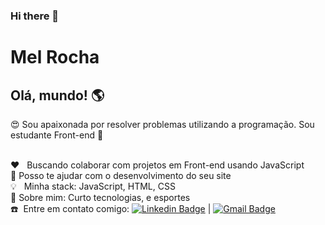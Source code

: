 ### Hi there 👋

<!--
**Mel-Rocha/Mel-Rocha** is a ✨ _special_ ✨ repository because its `README.md` (this file) appears on your GitHub profile.

Here are some ideas to get you started:

- 🔭 I’m currently working on ...
- 🌱 I’m currently learning ...
- 👯 I’m looking to collaborate on ...
- 🤔 I’m looking for help with ...
- 💬 Ask me about ...
- 📫 How to reach me: ...
- 😄 Pronouns: ...
- ⚡ Fun fact: ...
- :heart_eyes: ...
-:basketball: ...
- :dart: ...
-:bulb: ...
-:heart: ...
-:boom: ...
-:phone: ...
-:earth_americas: ...
-:muscle: ...
-->

# Mel Rocha

## Olá, mundo! :earth_americas: 
 :heart_eyes: Sou apaixonada por resolver problemas utilizando a programação.
 Sou estudante Front-end :muscle:

 
 <br/> :heart: &nbsp; Buscando colaborar com projetos em Front-end usando JavaScript
 <br/> :dart: Posso te ajudar com o desenvolvimento do seu site
 <br/> :bulb: &nbsp; Minha stack: JavaScript, HTML, CSS
 <br/> :basketball: Sobre mim: Curto tecnologias, e esportes 
 <br/> :phone:&nbsp; Entre em contato comigo: [![Linkedin Badge](https://img.shields.io/badge/-MelissaRocha-blue?style=flat-square&logo=Linkedin&logoColor=white&link=https://www.linkedin.com/in/tgmarinho/)](https://www.linkedin.com/in/melissa-rocha-1421a21aa/) 
| 
[![Gmail Badge](https://img.shields.io/badge/-rochamel73@gmail.com-c14438?style=flat-square&logo=Gmail&logoColor=white&link=mailto:rochamel73@gmail.com)](rochamel73@gmail.com)
